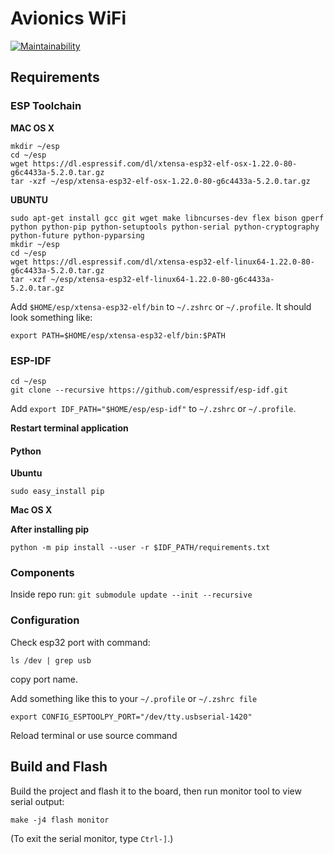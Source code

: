# Avionics WiFi

[![Maintainability](https://api.codeclimate.com/v1/badges/83ef02e6158fb5fd8ecd/maintainability)](https://codeclimate.com/github/ivyknob/avionics_wifi/maintainability)

## Requirements

### ESP Toolchain

**MAC OS X**
```
mkdir ~/esp
cd ~/esp
wget https://dl.espressif.com/dl/xtensa-esp32-elf-osx-1.22.0-80-g6c4433a-5.2.0.tar.gz
tar -xzf ~/esp/xtensa-esp32-elf-osx-1.22.0-80-g6c4433a-5.2.0.tar.gz
```
**UBUNTU**

```
sudo apt-get install gcc git wget make libncurses-dev flex bison gperf python python-pip python-setuptools python-serial python-cryptography python-future python-pyparsing
mkdir ~/esp
cd ~/esp
wget https://dl.espressif.com/dl/xtensa-esp32-elf-linux64-1.22.0-80-g6c4433a-5.2.0.tar.gz
tar -xzf ~/esp/xtensa-esp32-elf-linux64-1.22.0-80-g6c4433a-5.2.0.tar.gz
```

Add `$HOME/esp/xtensa-esp32-elf/bin` to `~/.zshrc` or `~/.profile`.
It should look something like:
```
export PATH=$HOME/esp/xtensa-esp32-elf/bin:$PATH
```

### ESP-IDF

```
cd ~/esp
git clone --recursive https://github.com/espressif/esp-idf.git
```
Add `export IDF_PATH="$HOME/esp/esp-idf"` to `~/.zshrc` or `~/.profile`.

**Restart terminal application**

#### Python

**Ubuntu**
```
sudo easy_install pip
```

**Mac OS X**

**After installing pip**

```
python -m pip install --user -r $IDF_PATH/requirements.txt
```

### Components

Inside repo run: `git submodule update --init --recursive`

### Configuration

Check esp32 port with command:

```
ls /dev | grep usb
```

copy port name.

Add something like this to your `~/.profile` or `~/.zshrc file`

```
export CONFIG_ESPTOOLPY_PORT="/dev/tty.usbserial-1420"
```

Reload terminal or use source command

## Build and Flash

Build the project and flash it to the board, then run monitor tool to view serial output:

```
make -j4 flash monitor
```

(To exit the serial monitor, type ``Ctrl-]``.)
